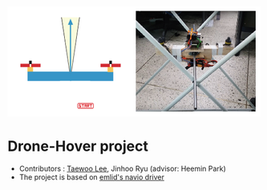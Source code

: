 <p align="center">
  <img src="./images/hover_drone.png" width="600" height="220">
</p>

# Drone-Hover project
- Contributors : [Taewoo Lee](https://github.com/TaeWoo21/), Jinhoo Ryu (advisor: Heemin Park)
- The project is based on [emlid's navio driver](https://github.com/emlid/Navio2)
